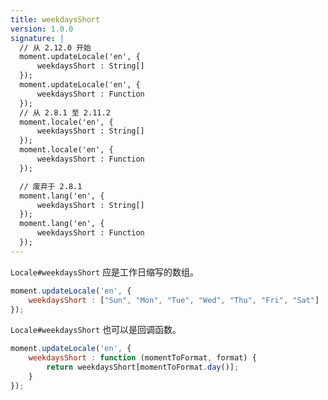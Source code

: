 ```yaml
---
title: weekdaysShort
version: 1.0.0
signature: |
  // 从 2.12.0 开始
  moment.updateLocale('en', {
      weekdaysShort : String[]
  });
  moment.updateLocale('en', {
      weekdaysShort : Function
  });
  // 从 2.8.1 至 2.11.2
  moment.locale('en', {
      weekdaysShort : String[]
  });
  moment.locale('en', {
      weekdaysShort : Function
  });

  // 废弃于 2.8.1
  moment.lang('en', {
      weekdaysShort : String[]
  });
  moment.lang('en', {
      weekdaysShort : Function
  });
---
```



`Locale#weekdaysShort` 应是工作日缩写的数组。

```javascript
moment.updateLocale('en', {
    weekdaysShort : ["Sun", "Mon", "Tue", "Wed", "Thu", "Fri", "Sat"]
});
```

`Locale#weekdaysShort` 也可以是回调函数。

```javascript
moment.updateLocale('en', {
    weekdaysShort : function (momentToFormat, format) {
        return weekdaysShort[momentToFormat.day()];
    }
});
```
